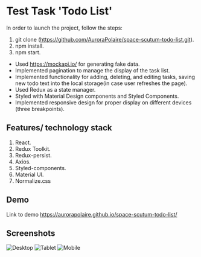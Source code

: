 # Test Task 'Todo List'

In order to launch the project, follow the steps:

1. git clone (https://github.com/AuroraPolaire/space-scutum-todo-list.git).
2. npm install.
3. npm start.

- Used https://mockapi.io/ for generating fake data.
- Implemented pagination to manage the display of the task list.
- Implemented functionality for adding, deleting, and editing tasks, saving new
  todo text into the local storage(in case user refreshes the page).
- Used Redux as a state manager.
- Styled with Material Design components and Styled Components.
- Implemented responsive design for proper display on different devices (three
  breakpoints).

## Features/ technology stack

1. React.
2. Redux Toolkit.
3. Redux-persist.
4. Axios.
5. Styled-components.
6. Material UI.
7. Normalize.css

## Demo

Link to demo https://aurorapolaire.github.io/space-scutum-todo-list/

## Screenshots

![Desktop](https://i.ibb.co/JpbT6HM/desktop.jpg)
![Tablet](https://i.ibb.co/jVyK01n/tablet.jpg)
![Mobile](https://i.ibb.co/HPff792/mobile.jpg)
